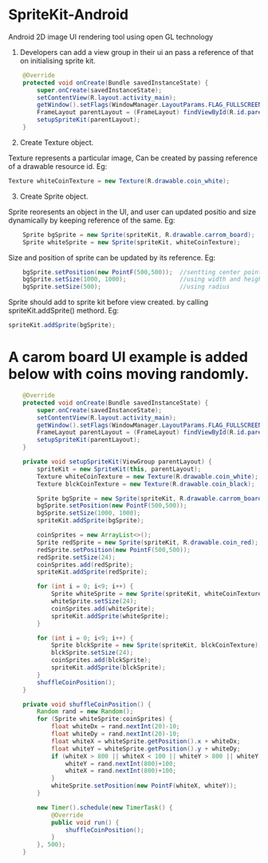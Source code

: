 # SpriteKit-Android
Android 2D image UI rendering tool using open GL technology

1. Developers can add a view group in their ui an pass a reference of that on initialising sprite kit. 

```java
    @Override
    protected void onCreate(Bundle savedInstanceState) {
        super.onCreate(savedInstanceState);
        setContentView(R.layout.activity_main);
        getWindow().setFlags(WindowManager.LayoutParams.FLAG_FULLSCREEN, WindowManager.LayoutParams.FLAG_FULLSCREEN);
        FrameLayout parentLayout = (FrameLayout) findViewById(R.id.parentLayout);
        setupSpriteKit(parentLayout);
    }
```


2. Create Texture object.

Texture represents a particular image, Can be created by passing reference of a drawable resource id.
Eg: 
```java
Texture whiteCoinTexture = new Texture(R.drawable.coin_white);
```


3. Create Sprite object.

Sprite reoresents an object in the UI, and user can updated positio and size dynamically by keeping reference of the same.
Eg: 
```java
    Sprite bgSprite = new Sprite(spriteKit, R.drawable.carrom_board);
    Sprite whiteSprite = new Sprite(spriteKit, whiteCoinTexture);
```
    
Size and position of sprite can be updated by its reference.
Eg: 
```java
    bgSprite.setPosition(new PointF(500,500));  //sentting center point of sprite
    bgSprite.setSize(1000, 1000);               //using width and height
    bgSprite.setSize(500);                      //using radius
```

Sprite should add to sprite kit before view created. by calling spriteKit.addSprite() methord.
Eg: 
```java
spriteKit.addSprite(bgSprite);
```



A carom board UI example is added below with coins moving randomly.
==================================================================
```java
    @Override
    protected void onCreate(Bundle savedInstanceState) {
        super.onCreate(savedInstanceState);
        setContentView(R.layout.activity_main);
        getWindow().setFlags(WindowManager.LayoutParams.FLAG_FULLSCREEN, WindowManager.LayoutParams.FLAG_FULLSCREEN);
        FrameLayout parentLayout = (FrameLayout) findViewById(R.id.parentLayout);
        setupSpriteKit(parentLayout);
    }

    private void setupSpriteKit(ViewGroup parentLayout) {
        spriteKit = new SpriteKit(this, parentLayout);
        Texture whiteCoinTexture = new Texture(R.drawable.coin_white);
        Texture blckCoinTexture = new Texture(R.drawable.coin_black);

        Sprite bgSprite = new Sprite(spriteKit, R.drawable.carrom_board);
        bgSprite.setPosition(new PointF(500,500));
        bgSprite.setSize(1000, 1000);
        spriteKit.addSprite(bgSprite);

        coinSprites = new ArrayList<>();
        Sprite redSprite = new Sprite(spriteKit, R.drawable.coin_red);
        redSprite.setPosition(new PointF(500,500));
        redSprite.setSize(24);
        coinSprites.add(redSprite);
        spriteKit.addSprite(redSprite);

        for (int i = 0; i<9; i++) {
            Sprite whiteSprite = new Sprite(spriteKit, whiteCoinTexture);
            whiteSprite.setSize(24);
            coinSprites.add(whiteSprite);
            spriteKit.addSprite(whiteSprite);
        }

        for (int i = 0; i<9; i++) {
            Sprite blckSprite = new Sprite(spriteKit, blckCoinTexture);
            blckSprite.setSize(24);
            coinSprites.add(blckSprite);
            spriteKit.addSprite(blckSprite);
        }
        shuffleCoinPosition();
    }

    private void shuffleCoinPosition() {
        Random rand = new Random();
        for (Sprite whiteSprite:coinSprites) {
            float whiteDx = rand.nextInt(20)-10;
            float whiteDy = rand.nextInt(20)-10;
            float whiteX = whiteSprite.getPosition().x + whiteDx;
            float whiteY = whiteSprite.getPosition().y + whiteDy;
            if (whiteX > 800 || whiteX < 100 || whiteY > 800 || whiteY < 100){
                whiteY = rand.nextInt(800)+100;
                whiteX = rand.nextInt(800)+100;
            }
            whiteSprite.setPosition(new PointF(whiteX, whiteY));
        }

        new Timer().schedule(new TimerTask() {
            @Override
            public void run() {
                shuffleCoinPosition();
            }
        }, 500);
    }
```
